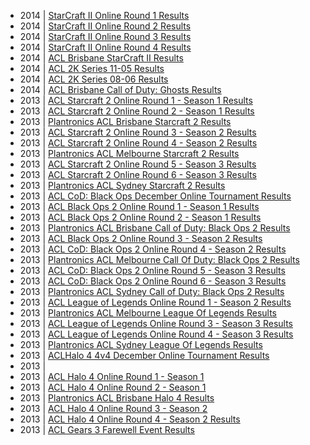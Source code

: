   * 2014 | [StarCraft II Online Round 1 Results](/results/2014/starcraft2/star-craft-ii-online-round-1-results.html)
  * 2014 | [StarCraft II Online Round 2 Results](/results/2014/starcraft2/star-craft-ii-online-round-2-results.html)
  * 2014 | [StarCraft II Online Round 3 Results](/results/2014/starcraft2/star-craft-ii-online-round-3-results.html)
  * 2014 | [StarCraft II Online Round 4 Results](/results/2014/starcraft2/star-craft-ii-online-round-4-results.html)
  * 2014 | [ACL Brisbane StarCraft II Results](/results/2014/starcraft2/acl-brisbane-star-craft-ii-results.html)
  * 2014 | [ACL 2K Series 11-05 Results](/results/2014/callofduty/acl-2-k-series-11-05-results.html)
  * 2014 | [ACL 2K Series 08-06 Results](/results/2014/callofduty/acl-2-k-series-08-06-results.html)
  * 2014 | [ACL Brisbane Call of Duty: Ghosts Results](/results/2014/callofduty/acl-brisbane-call-of-duty-ghosts-results.html)
  * 2013 | [ACL Starcraft 2 Online Round 1 - Season 1 Results](/results/2013/starcraft2/acl-starcraft-2-online-round-1---season-1-results.html)
  * 2013 | [ACL Starcraft 2 Online Round 2 - Season 1 Results](/results/2013/starcraft2/acl-starcraft-2-online-round-2---season-1-results.html)
  * 2013 | [Plantronics ACL Brisbane Starcraft 2 Results](/results/2013/starcraft2/plantronics-acl-brisbane-starcraft-2-results.html)
  * 2013 | [ACL Starcraft 2 Online Round 3 - Season 2 Results](/results/2013/starcraft2/acl-starcraft-2-online-round-3---season-2-results.html)
  * 2013 | [ACL Starcraft 2 Online Round 4 - Season 2 Results](/results/2013/starcraft2/acl-starcraft-2-online-round-4---season-2-results.html)
  * 2013 | [Plantronics ACL Melbourne Starcraft 2 Results](/results/2013/starcraft2/plantronics-acl-melbourne-starcraft-2-results.html)
  * 2013 | [ACL Starcraft 2 Online Round 5 - Season 3 Results](/results/2013/starcraft2/acl-starcraft-2-online-round-5---season-3-results.html)
  * 2013 | [ACL Starcraft 2 Online Round 6 - Season 3 Results](/results/2013/starcraft2/acl-starcraft-2-online-round-6---season-3-results.html)
  * 2013 | [Plantronics ACL Sydney Starcraft 2 Results](/results/2013/starcraft2/plantronics-acl-sydney-starcraft-2-results.html)
  * 2013 | [ACL CoD: Black Ops December Online Tournament Results](/results/2013/cod/acl-co-d-black-ops-december-online-tournament-results.html)
  * 2013 | [ACL Black Ops 2 Online Round 1 - Season 1 Results](/results/2013/cod/acl-black-ops-2-online-round-1---season-1-results.html)
  * 2013 | [ACL Black Ops 2 Online Round 2 - Season 1 Results](/results/2013/cod/acl-black-ops-2-online-round-2---season-1-results.html)
  * 2013 | [Plantronics ACL Brisbane Call of Duty: Black Ops 2 Results](/results/2013/cod/plantronics-acl-brisbane-call-of-duty-black-ops-2-results.html)
  * 2013 | [ACL Black Ops 2 Online Round 3 - Season 2 Results](/results/2013/cod/acl-black-ops-2-online-round-3---season-2-results.html)
  * 2013 | [ACL CoD: Black Ops 2 Online Round 4 - Season 2 Results](/results/2013/cod/acl-co-d-black-ops-2-online-round-4---season-2-results.html)
  * 2013 | [Plantronics ACL Melbourne Call Of Duty: Black Ops 2 Results](/results/2013/cod/plantronics-acl-melbourne-call-of-duty-black-ops-2-results.html)
  * 2013 | [ACL CoD: Black Ops 2 Online Round 5 - Season 3 Results](/results/2013/cod/acl-co-d-black-ops-2-online-round-5---season-3-results.html)
  * 2013 | [ACL CoD: Black Ops 2 Online Round 6 - Season 3 Results](/results/2013/cod/acl-co-d-black-ops-2-online-round-6---season-3-results.html)
  * 2013 | [Plantronics ACL Sydney Call of Duty: Black Ops 2 Results](/results/2013/cod/plantronics-acl-sydney-call-of-duty-black-ops-2-results.html)
  * 2013 | [ACL League of Legends Online Round 1 - Season 2 Results](/results/2013/leagueoflegends/acl-league-of-legends-online-round-1---season-2-results.html)
  * 2013 | [Plantronics ACL Melbourne League Of Legends Results](/results/2013/leagueoflegends/plantronics-acl-melbourne-league-of-legends-results.html)
  * 2013 | [ACL League of Legends Online Round 3 - Season 3 Results](/results/2013/leagueoflegends/acl-league-of-legends-online-round-3---season-3-results.html)
  * 2013 | [ACL League of Legends Online Round 4 - Season 3 Results](/results/2013/leagueoflegends/acl-league-of-legends-online-round-4---season-3-results.html)
  * 2013 | [Plantronics ACL Sydney League Of Legends Results](/results/2013/leagueoflegends/plantronics-acl-sydney-league-of-legends-results.html)
  * 2013 | [ACLHalo 4 4v4 December Online Tournament Results](/results/2013/halo/acl-halo-4-4v4-december-online-tournament-results.html)
  * 2013 | [](/results/2013/halo/.html)
  * 2013 | [ACL Halo 4 Online Round 1 - Season 1](/results/2013/halo/acl-halo-4-online-round-1---season-1.html)
  * 2013 | [ACL Halo 4 Online Round 2 - Season 1](/results/2013/halo/acl-halo-4-online-round-2---season-1.html)
  * 2013 | [Plantronics ACL Brisbane Halo 4 Results](/results/2013/halo/plantronics-acl-brisbane-halo-4-results.html)
  * 2013 | [ACL Halo 4 Online Round 3 - Season 2](/results/2013/halo/acl-halo-4-online-round-3---season-2.html)
  * 2013 | [ACL Halo 4 Online Round 4 - Season 2 Results](/results/2013/halo/acl-halo-4-online-round-4---season-2-results.html)
  * 2013 | [ACL Gears 3 Farewell Event Results](/results/2013/gears/acl-gears-3-farewell-event-results.html)
